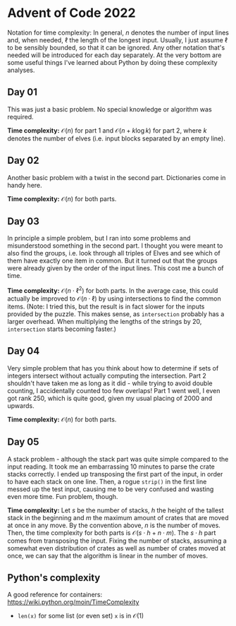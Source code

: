 # Advent of Code 2022

Notation for time complexity: In general, $n$ denotes the number of input lines and, when needed, $\ell$ the length of the longest input. Usually, I just assume $\ell$ to be sensibly bounded, so that it can be ignored. Any other notation that's needed will be introduced for each day separately. At the very bottom are some useful things I've learned about Python by doing these complexity analyses.

## Day 01
This was just a basic problem. No special knowledge or algorithm was required.

**Time complexity:** $\mathcal O(n)$ for part 1 and $\mathcal O(n + k \log k)$ for part 2, where $k$ denotes the number of elves (i.e. input blocks separated by an empty line).

## Day 02
Another basic problem with a twist in the second part. Dictionaries come in handy here.

**Time complexity:** $\mathcal O(n)$ for both parts.

## Day 03
In principle a simple problem, but I ran into some problems and misunderstood something in the second part. I thought you were meant to also find the groups, i.e. look through all triples of Elves and see which of them have exactly one item in common. But it turned out that the groups were already given by the order of the input lines. This cost me a bunch of time.

**Time complexity:** $\mathcal O(n \cdot \ell^2)$ for both parts.
In the average case, this could actually be improved to $\mathcal O(n \cdot \ell)$ by using intersections to find the common items. (Note: I tried this, but the result is in fact slower for the inputs provided by the puzzle. This makes sense, as `intersection` probably has a larger overhead. When multiplying the lengths of the strings by 20, `intersection` starts becoming faster.)

## Day 04
Very simple problem that has you think about how to determine if sets of integers intersect without actually computing the intersection. Part 2 shouldn't have taken me as long as it did - while trying to avoid double counting, I accidentally counted too few overlaps! Part 1 went well, I even got rank 250, which is quite good, given my usual placing of 2000 and upwards.

**Time complexity:** $\mathcal O(n)$ for both parts.

## Day 05
A stack problem - although the stack part was quite simple compared to the input reading. It took me an embarrassing 10 minutes to parse the crate stacks correctly. I ended up transposing the first part of the input, in order to have each stack on one line. Then, a rogue `strip()` in the first line messed up the test input, causing me to be very confused and wasting even more time. Fun problem, though.

**Time complexity:** Let $s$ be the number of stacks, $h$ the height of the tallest stack in the beginning and $m$ the maximum amount of crates that are moved at once in any move. By the convention above, $n$ is the number of moves. Then, the time complexity for both parts is $\mathcal O(s \cdot h + n \cdot m)$. The $s\cdot h$ part comes from transposing the input. Fixing the number of stacks, assuming a somewhat even distribution of crates as well as number of crates moved at once, we can say that the algorithm is linear in the number of moves.

## Python's complexity
A good reference for containers: https://wiki.python.org/moin/TimeComplexity
* `len(x)` for some list (or even set) `x` is in $\mathcal O(1)$